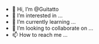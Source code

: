 - 👋 Hi, I’m @Guitatto
- 👀 I’m interested in ...
- 🌱 I’m currently learning ...
- 💞️ I’m looking to collaborate on ...
- 📫 How to reach me ...

<!---
Guitatto/Guitatto is a ✨ special ✨ repository because its `README.md` (this file) appears on your GitHub profile.
You can click the Preview link to take a look at your changes.
--->
